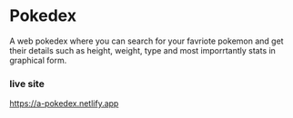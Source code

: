 # Pokedex
A web pokedex where you can search for your favriote pokemon and get their details such as height, weight, type and most imporrtantly stats in graphical form.
### live site
https://a-pokedex.netlify.app
